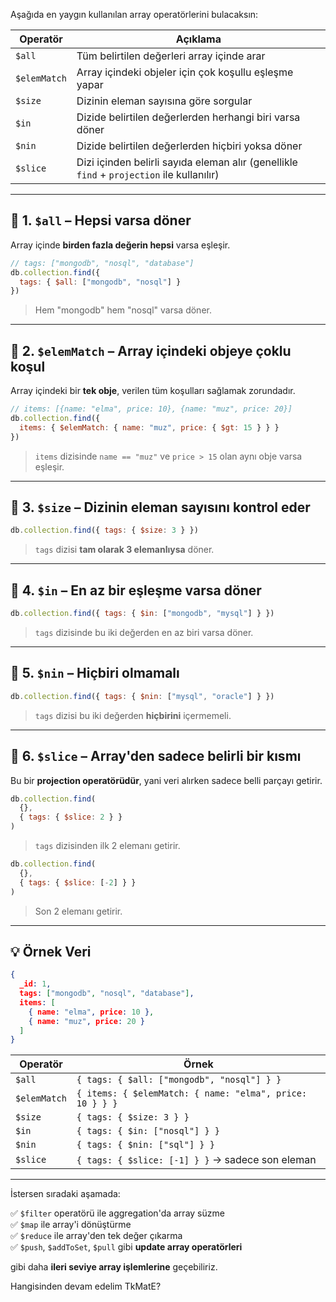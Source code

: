 
Aşağıda en yaygın kullanılan array operatörlerini bulacaksın:

| Operatör     | Açıklama                                                                                  |
| ------------ | ----------------------------------------------------------------------------------------- |
| `$all`       | Tüm belirtilen değerleri array içinde arar                                                |
| `$elemMatch` | Array içindeki objeler için çok koşullu eşleşme yapar                                     |
| `$size`      | Dizinin eleman sayısına göre sorgular                                                     |
| `$in`        | Dizide belirtilen değerlerden herhangi biri varsa döner                                   |
| `$nin`       | Dizide belirtilen değerlerden hiçbiri yoksa döner                                         |
| `$slice`     | Dizi içinden belirli sayıda eleman alır (genellikle `find` + `projection` ile kullanılır) |

---

## 🔹 1. `$all` – Hepsi varsa döner

Array içinde **birden fazla değerin hepsi** varsa eşleşir.

```js
// tags: ["mongodb", "nosql", "database"]
db.collection.find({
  tags: { $all: ["mongodb", "nosql"] }
})
```

> Hem "mongodb" hem "nosql" varsa döner.

---

## 🔹 2. `$elemMatch` – Array içindeki objeye **çoklu koşul**

Array içindeki bir **tek obje**, verilen tüm koşulları sağlamak zorundadır.

```js
// items: [{name: "elma", price: 10}, {name: "muz", price: 20}]
db.collection.find({
  items: { $elemMatch: { name: "muz", price: { $gt: 15 } } }
})
```

> `items` dizisinde `name == "muz"` ve `price > 15` olan aynı obje varsa eşleşir.

---

## 🔹 3. `$size` – Dizinin eleman sayısını kontrol eder

```js
db.collection.find({ tags: { $size: 3 } })
```

> `tags` dizisi **tam olarak 3 elemanlıysa** döner.

---

## 🔹 4. `$in` – En az bir eşleşme varsa döner

```js
db.collection.find({ tags: { $in: ["mongodb", "mysql"] } })
```

> `tags` dizisinde bu iki değerden en az biri varsa döner.

---

## 🔹 5. `$nin` – Hiçbiri olmamalı

```js
db.collection.find({ tags: { $nin: ["mysql", "oracle"] } })
```

> `tags` dizisi bu iki değerden **hiçbirini** içermemeli.

---

## 🔹 6. `$slice` – Array'den sadece belirli bir kısmı

Bu bir **projection operatörüdür**, yani veri alırken sadece belli parçayı getirir.

```js
db.collection.find(
  {},
  { tags: { $slice: 2 } }
)
```

> `tags` dizisinden ilk 2 elemanı getirir.

```js
db.collection.find(
  {},
  { tags: { $slice: [-2] } }
)
```

> Son 2 elemanı getirir.

---

## 💡 Örnek Veri

```json
{
  _id: 1,
  tags: ["mongodb", "nosql", "database"],
  items: [
    { name: "elma", price: 10 },
    { name: "muz", price: 20 }
  ]
}
```

|Operatör|Örnek|
|---|---|
|`$all`|`{ tags: { $all: ["mongodb", "nosql"] } }`|
|`$elemMatch`|`{ items: { $elemMatch: { name: "elma", price: 10 } } }`|
|`$size`|`{ tags: { $size: 3 } }`|
|`$in`|`{ tags: { $in: ["nosql"] } }`|
|`$nin`|`{ tags: { $nin: ["sql"] } }`|
|`$slice`|`{ tags: { $slice: [-1] } }` → sadece son eleman|

---

İstersen sıradaki aşamada:

✅ `$filter` operatörü ile aggregation'da array süzme  
✅ `$map` ile array'i dönüştürme  
✅ `$reduce` ile array'den tek değer çıkarma  
✅ `$push`, `$addToSet`, `$pull` gibi **update array operatörleri**

gibi daha **ileri seviye array işlemlerine** geçebiliriz.

Hangisinden devam edelim TkMatE?
